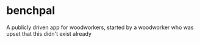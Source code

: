 # benchpal
A publicly driven app for woodworkers, started by a woodworker who was upset that this didn't exist already

